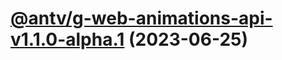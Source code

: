 # [@antv/g-web-animations-api-v1.1.0-alpha.1](https://github.com/antvis/g/compare/@antv/g-web-animations-api@1.0.39...@antv/g-web-animations-api@1.1.0-alpha.1) (2023-06-25)
